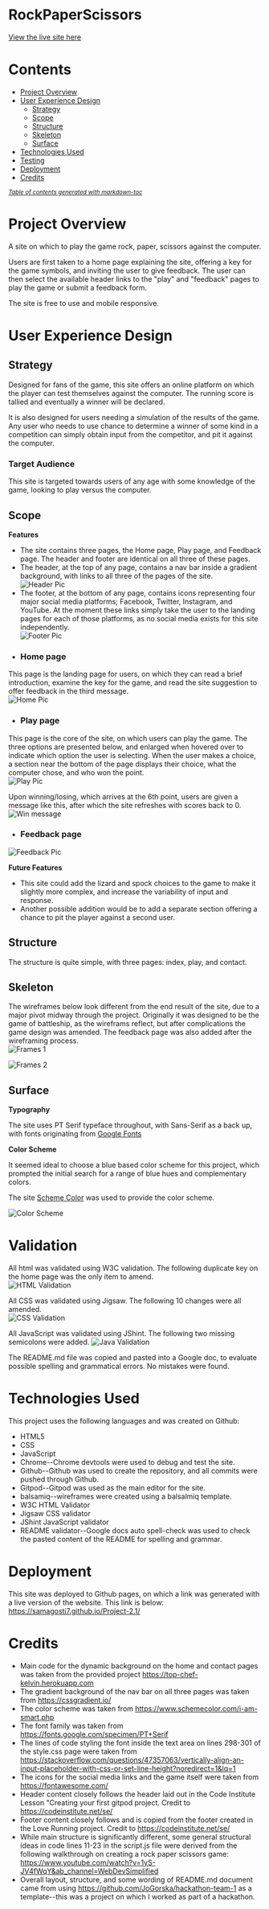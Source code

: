 # RockPaperScissors

<a href="https://samagosti7.github.io/Project-2.1/" target="_blank">View the live site here</a>

# Contents

* [Project Overview](#project-overview)
* [User Experience Design](#user-experience-design)
   * [Strategy](#strategy)
   * [Scope](#scope)
   * [Structure](#structure)
   * [Skeleton](#skeleton)
   * [Surface](#surface)
* [Technologies Used](#technologies-used)
* [Testing](#testing)
* [Deployment](#deployment)
* [Credits](#credits)

<small><i><a href='http://ecotrust-canada.github.io/markdown-toc/'>Table of contents generated with markdown-toc</a></i></small>

# Project Overview

A site on which to play the game rock, paper, scissors against the computer.  

Users are first taken to a home page explaining the site, offering a key for the game symbols, and inviting the user to give feedback. The user can then select the available header links to the "play" and "feedback" pages to play the game or submit a feedback form. 

The site is free to use and mobile responsive.  

# User Experience Design

## Strategy

Designed for fans of the game, this site offers an online platform on which the player can test themselves against the computer. The running score is tallied and eventually a winner will be declared.  

It is also designed for users needing a simulation of the results of the game. Any user who needs to use chance to determine a winner of some kind in a competition can simply obtain input from the competitor, and pit it against the computer.  

### Target Audience

This site is targeted towards users of any age with some knowledge of the game, looking to play versus the computer.  

## Scope

**Features**

- The site contains three pages, the Home page, Play page, and Feedback page. The header and footer are identical on all three of these pages. 
- The header, at the top of any page, contains a nav bar inside a gradient background, with links to all three of the pages of the site.  
![Header Pic](assets/images/headerpic.JPG)
- The footer, at the bottom of any page, contains icons representing four major social media platforms; Facebook, Twitter, Instagram, and YouTube. At the moment these links simply take the user to the landing pages for each of those platforms, as no social media exists for this site independently.  
![Footer Pic](assets/images/footerpic.JPG)
- ### Home page 
This page is the landing page for users, on which they can read a brief introduction, examine the key for the game, and read the site suggestion to offer feedback in the third message.  
![Home Pic](assets/images/homePage.JPG)
- ### Play page 
This page is the core of the site, on which users can play the game. The three options are presented below, and enlarged when hovered over to indicate which option the user is selecting. When the user makes a choice, a section near the bottom of the page displays their choice, what the computer chose, and who won the point.  
![Play Pic](assets/images/playPage.JPG)

Upon winning/losing, which arrives at the 6th point, users are given a message like this, after which the site refreshes with scores back to 0.  
![Win message](assets/images/winMessage.JPG)
- ### Feedback page
![Feedback Pic](assets/images/feedbackPage.JPG)

**Future Features**
- This site could add the lizard and spock choices to the game to make it slightly more complex, and increase the variability of input and response.  
- Another possible addition would be to add a separate section offering a chance to pit the player against a second user.  

## Structure

The structure is quite simple, with three pages: index, play, and contact. 

## Skeleton

The wireframes below look different from the end result of the site, due to a major pivot midway through the project.  Originally it was designed to be the game of battleship, as the wireframs reflect, but after complications the game design was amended. The feedback page was also added after the wireframing process.  
![Frames 1](assets/images/frames1.JPG)

![Frames 2](assets/images/frames2.JPG)

## Surface

**Typography**

The site uses PT Serif typeface throughout, with Sans-Serif as a back up, with fonts originating from [Google Fonts](https://fonts.google.com/specimen/PT+Serif)

**Color Scheme**

It seemed ideal to choose a blue based color scheme for this project, which prompted the initial search for a range of blue hues and complementary colors. 

The site [Scheme Color](https://www.schemecolor.com/i-am-smart.php) was used to provide the color scheme.  

![Color Scheme](assets/images/colorScheme.JPG)

# Validation

All html was validated using W3C validation. The following duplicate key on the home page was the only item to amend.  
![HTML Validation](assets/images/htmlValidBefore.JPG)

All CSS was validated using Jigsaw. The following 10 changes were all amended.  
![CSS Validation](assets/images/cssValidBefore.JPG)

All JavaScript was validated using JShint. The following two missing semicolons were added. 
![Java Validation](assets/images/javaValidBefore.JPG)

The README.md file was copied and pasted into a Google doc, to evaluate possible spelling and grammatical errors. No mistakes were found.  

# Technologies Used

This project uses the following languages and was created on Github:
* HTML5
* CSS
* JavaScript
* Chrome--Chrome devtools were used to debug and test the site.
* Github--Github was used to create the repository, and all commits were pushed through Github.
* Gitpod--Gitpod was used as the main editor for the site.
* balsamiq--wireframes were created using a balsalmiq template. 
* W3C HTML Validator
* Jigsaw CSS validator
* JShint JavaScript validator
* README validator--Google docs auto spell-check was used to check the pasted content of the README for spelling and grammar. 


# Deployment

This site was deployed to Github pages, on which a link was generated with a live version of the website. This link is below:
https://samagosti7.github.io/Project-2.1/

# Credits
- Main code for the dynamic background on the home and contact pages was taken from the provided project https://top-chef-kelvin.herokuapp.com
- The gradient background of the nav bar on all three pages was taken from https://cssgradient.io/
- The color scheme was taken from https://www.schemecolor.com/i-am-smart.php
- The font family was taken from https://fonts.google.com/specimen/PT+Serif
- The lines of code styling the font inside the text area on lines 298-301 of the style.css page were taken from https://stackoverflow.com/questions/47357063/vertically-align-an-input-placeholder-with-css-or-set-line-height?noredirect=1&lq=1 
- The icons for the social media links and the game itself were taken from https://fontawesome.com/
- Header content closely follows the header laid out in the Code Institute Lesson "Creating your first gitpod project. Credit to https://codeinstitute.net/se/
- Footer content closely follows and is copied from the footer created in the Love Running project. Credit to https://codeinstitute.net/se/
- While main structure is significantly different, some general structural ideas in code lines 11-23 in the script.js file were derived from the following walkthrough on creating a rock paper scissors game: https://www.youtube.com/watch?v=1yS-JV4fWqY&ab_channel=WebDevSimplified
- Overall layout, structure, and some wording of README.md document came from using https://github.com/JoGorska/hackathon-team-1 as a template--this was a project on which I worked as part of a hackathon.  










